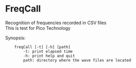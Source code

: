 # FreqCall
Recognition of frequencies recorded in CSV files<br>
This is test for Pico Technology

Synopsis:
```
	freqCall [-t] [-h] [path]
		-t: print elapsed time
		-h: print help and quit
		path: directory where the wave files are located
```
